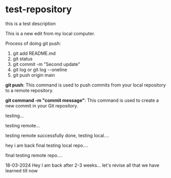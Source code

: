 # test-repository
this is a test description

This is a new edit from my local computer.

Process of doing git push:
1. git add README.md
2. git status
3. git commit -m "Second update"
4. git log or git log --oneline
5. git push origin main

**git push**: This command is used to push commits from your local repository to a remote repository.

**git command -m "commit message"**: This command is used to create a new commit in your Git repository.

testing...

testing remote...

testing remote successfully done, testing local....

hey i am back final testing local repo....

final testing remote repo....

18-03-2024
Hey I am back after 2-3 weeks... 
let's revise all that we have learned till now

